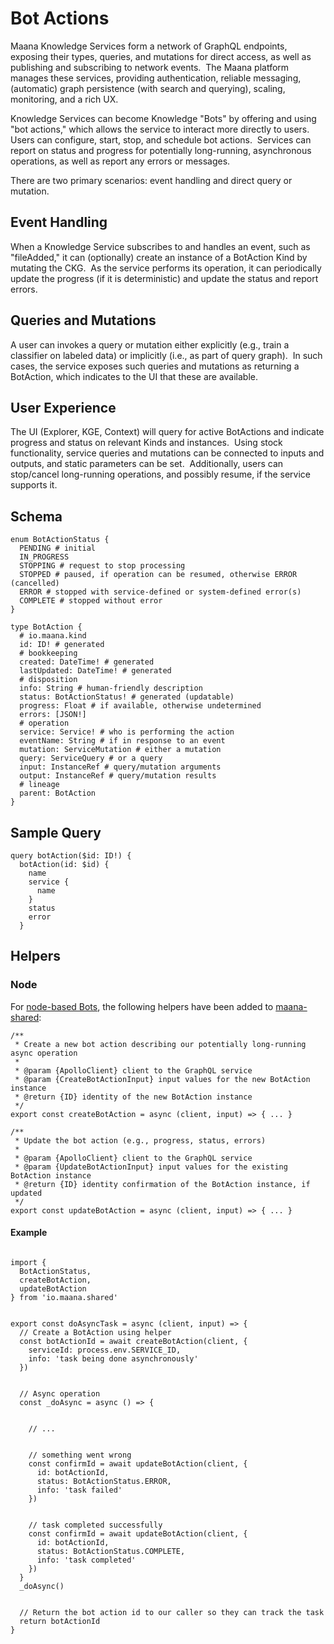 # Bot Actions

Maana Knowledge Services form a network of GraphQL endpoints, exposing their types, queries, and mutations for direct access, as well as publishing and subscribing to network events.  The Maana platform manages these services, providing authentication, reliable messaging, (automatic) graph persistence (with search and querying), scaling, monitoring, and a rich UX.

Knowledge Services can become Knowledge "Bots" by offering and using "bot actions," which allows the service to interact more directly to users.  Users can configure, start, stop, and schedule bot actions.  Services can report on status and progress for potentially long-running, asynchronous operations, as well as report any errors or messages.

There are two primary scenarios: event handling and direct query or mutation.

Event Handling
--------------

When a Knowledge Service subscribes to and handles an event, such as "fileAdded," it can (optionally) create an instance of a BotAction Kind by mutating the CKG.  As the service performs its operation, it can periodically update the progress (if it is deterministic) and update the status and report errors.

Queries and Mutations
---------------------

A user can invokes a query or mutation either explicitly (e.g., train a classifier on labeled data) or implicitly (i.e., as part of query graph).  In such cases, the service exposes such queries and mutations as returning a BotAction, which indicates to the UI that these are available.

User Experience
---------------

The UI (Explorer, KGE, Context) will query for active BotActions and indicate progress and status on relevant Kinds and instances.  Using stock functionality, service queries and mutations can be connected to inputs and outputs, and static parameters can be set.  Additionally, users can stop/cancel long-running operations, and possibly resume, if the service supports it.

Schema
------

```
enum BotActionStatus {
  PENDING # initial
  IN_PROGRESS
  STOPPING # request to stop processing
  STOPPED # paused, if operation can be resumed, otherwise ERROR (cancelled)
  ERROR # stopped with service-defined or system-defined error(s)
  COMPLETE # stopped without error
}

type BotAction {
  # io.maana.kind
  id: ID! # generated
  # bookkeeping
  created: DateTime! # generated
  lastUpdated: DateTime! # generated
  # disposition
  info: String # human-friendly description
  status: BotActionStatus! # generated (updatable)
  progress: Float # if available, otherwise undetermined
  errors: [JSON!]
  # operation
  service: Service! # who is performing the action
  eventName: String # if in response to an event
  mutation: ServiceMutation # either a mutation
  query: ServiceQuery # or a query
  input: InstanceRef # query/mutation arguments
  output: InstanceRef # query/mutation results
  # lineage
  parent: BotAction
}
```



Sample Query
------------
```
query botAction($id: ID!) {
  botAction(id: $id) {
    name
    service {
      name
    }
    status
    error
  }
```


Helpers
-------

### Node

For [node-based Bots](https://github.com/maana-io/Q-ksvc-templates/tree/master/node), the following helpers have been added to [maana-shared](https://bitbucket.corp.maana.io/projects/H4/repos/h4/browse/ksvcs/packages/maana-shared/src/botAction.js):

```
/**
 * Create a new bot action describing our potentially long-running async operation
 *
 * @param {ApolloClient} client to the GraphQL service
 * @param {CreateBotActionInput} input values for the new BotAction instance
 * @return {ID} identity of the new BotAction instance
 */
export const createBotAction = async (client, input) => { ... }

/**
 * Update the bot action (e.g., progress, status, errors)
 *
 * @param {ApolloClient} client to the GraphQL service
 * @param {UpdateBotActionInput} input values for the existing BotAction instance
 * @return {ID} identity confirmation of the BotAction instance, if updated
 */
export const updateBotAction = async (client, input) => { ... }
```


#### Example

```

import {
  BotActionStatus,
  createBotAction,
  updateBotAction
} from 'io.maana.shared'


export const doAsyncTask = async (client, input) => {
  // Create a BotAction using helper
  const botActionId = await createBotAction(client, {
    serviceId: process.env.SERVICE_ID,
    info: 'task being done asynchronously'
  })


  // Async operation
  const _doAsync = async () => {


    // ...


    // something went wrong
    const confirmId = await updateBotAction(client, {
      id: botActionId,
      status: BotActionStatus.ERROR,
      info: 'task failed'
    })


    // task completed successfully
    const confirmId = await updateBotAction(client, {
      id: botActionId,
      status: BotActionStatus.COMPLETE,
      info: 'task completed'
    })
  }
  _doAsync()


  // Return the bot action id to our caller so they can track the task
  return botActionId
}
```

